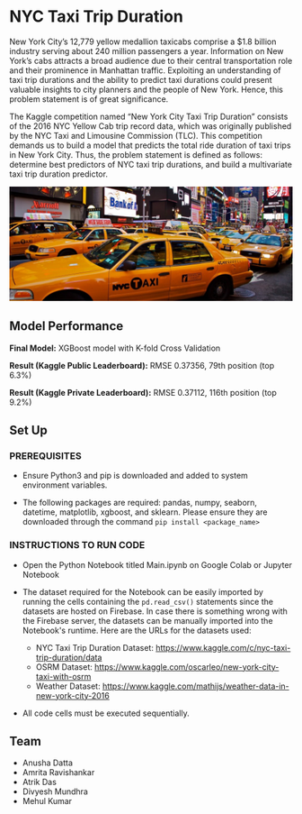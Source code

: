 # NYC Taxi Trip Duration

New York City’s 12,779 yellow medallion taxicabs comprise a $1.8 billion industry serving about 240 million passengers a year. Information on New York’s cabs attracts a broad audience due to their central transportation role and their prominence in Manhattan traffic. Exploiting an understanding of taxi trip durations and the ability to predict taxi durations could present valuable insights to city planners and the people of New York. Hence, this problem statement is of great significance. 

The Kaggle competition named “New York City Taxi Trip Duration” consists of the 2016 NYC Yellow Cab trip record data, which was originally published by the NYC Taxi and Limousine Commission (TLC). This competition demands us to build a model that predicts the total ride duration of taxi trips in New York City. Thus, the problem statement is defined as follows: determine best predictors of NYC taxi trip durations, and build a multivariate taxi trip duration predictor.

<img src="assets/nyc-taxi.jpeg">

## Model Performance 
__Final Model:__ XGBoost model with K-fold Cross Validation 

__Result (Kaggle Public Leaderboard):__ RMSE 0.37356, 79th position (top 6.3%)

__Result (Kaggle Private Leaderboard):__ RMSE 0.37112, 116th position (top 9.2%)

## Set Up

### PREREQUISITES

* Ensure Python3 and pip is downloaded and added to system environment variables.

* The following packages are required: pandas, numpy, seaborn, datetime, matplotlib, xgboost, and sklearn. Please ensure they are downloaded through the command ```pip install <package_name>```


### INSTRUCTIONS TO RUN CODE

* Open the Python Notebook titled Main.ipynb on Google Colab or Jupyter Notebook

* The dataset required for the Notebook can be easily imported by running the cells containing the ```pd.read_csv()``` statements since the datasets are hosted on Firebase. In case there is something wrong with the Firebase server, the datasets can be manually imported into the Notebook's runtime. Here are the URLs for the datasets used:

  * NYC Taxi Trip Duration Dataset: https://www.kaggle.com/c/nyc-taxi-trip-duration/data
  * OSRM Dataset: https://www.kaggle.com/oscarleo/new-york-city-taxi-with-osrm
  * Weather Dataset: https://www.kaggle.com/mathijs/weather-data-in-new-york-city-2016

* All code cells must be executed sequentially. 

## Team
* Anusha Datta
* Amrita Ravishankar
* Atrik Das
* Divyesh Mundhra
* Mehul Kumar
